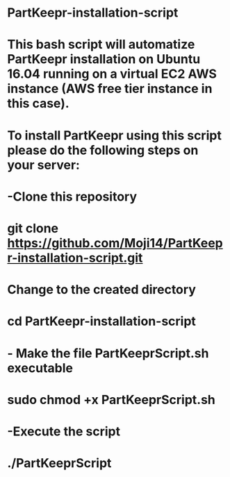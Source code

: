 # PartKeepr-installation-script
# This bash script will automatize PartKeepr installation on Ubuntu 16.04 running on a virtual EC2 AWS instance (AWS free tier instance in this case).
# To install PartKeepr using this script please do the following steps on your server:
# -Clone this repository
#  git clone https://github.com/Moji14/PartKeepr-installation-script.git
#  Change to the created directory
# cd PartKeepr-installation-script
# - Make the file PartKeeprScript.sh executable
#   sudo chmod +x PartKeeprScript.sh
# -Execute the script
#   ./PartKeeprScript
